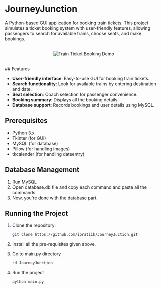 # JourneyJunction

A Python-based GUI application for booking train tickets. This project simulates a ticket booking system with user-friendly features, allowing passengers to search for available trains, choose seats, and make bookings.
</br>
</br>

<div align="center">
  
![Train Ticket Booking Demo](https://github.com/ipratiik/TrainTicketing/blob/main/Assets/JourneyJuction.gif)

</div>

</br>
## Features

- **User-friendly interface**: Easy-to-use GUI for booking train tickets.
- **Search functionality**: Look for available trains by entering destination and date.
- **Seat selection**: Coach selection for passenger convenience.
- **Booking summary**: Displays all the booking details.
- **Database support**: Records bookings and user details using MySQL.


## Prerequisites

- Python 3.x
- Tkinter (for GUI)
- MySQL (for database)
- Pillow (for handling images)
- tkcalender (for handling dateentry)

## Database Management

1. Run MySQL
2. Open database.db file and copy each command and paste all the commands.
3. Now, you're done with the database part.
   
## Running the Project

1. Clone the repository:

   ```bash
   git clone https://github.com/ipratiik/JourneyJuction.git
2. Install all the pre-requisites given above.
3. Go to main.py directory
   
   ```bash
   cd JourneyJunction
4. Run the project

   ```bash
   python main.py
